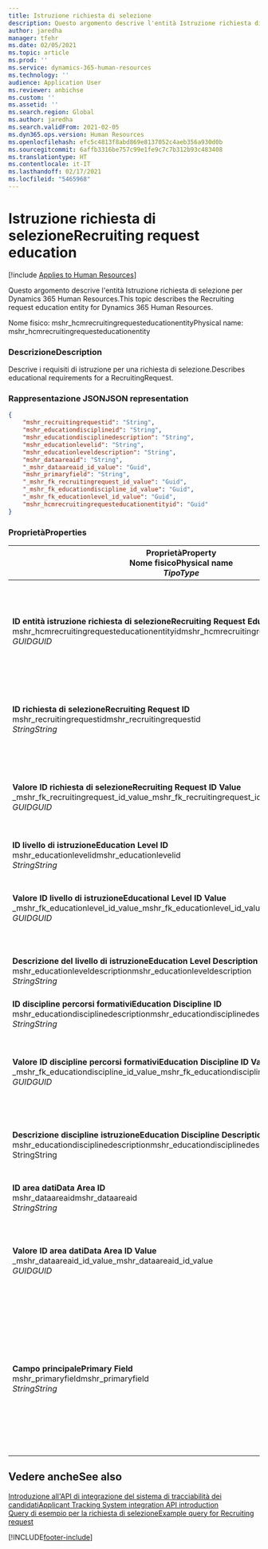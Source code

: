 ```yaml
---
title: Istruzione richiesta di selezione
description: Questo argomento descrive l'entità Istruzione richiesta di selezione per Dynamics 365 Human Resources.
author: jaredha
manager: tfehr
ms.date: 02/05/2021
ms.topic: article
ms.prod: ''
ms.service: dynamics-365-human-resources
ms.technology: ''
audience: Application User
ms.reviewer: anbichse
ms.custom: ''
ms.assetid: ''
ms.search.region: Global
ms.author: jaredha
ms.search.validFrom: 2021-02-05
ms.dyn365.ops.version: Human Resources
ms.openlocfilehash: efc5c4813f8abd869e8137052c4aeb356a930d0b
ms.sourcegitcommit: 6affb3316be757c99e1fe9c7c7b312b93c483408
ms.translationtype: HT
ms.contentlocale: it-IT
ms.lasthandoff: 02/17/2021
ms.locfileid: "5465968"
---
```

# <a name="recruiting-request-education"></a><span data-ttu-id="be016-103">Istruzione richiesta di selezione</span><span class="sxs-lookup"><span data-stu-id="be016-103">Recruiting request education</span></span>

[!include [Applies to Human Resources](../includes/applies-to-hr.md)]

<span data-ttu-id="be016-104">Questo argomento descrive l'entità Istruzione richiesta di selezione per Dynamics 365 Human Resources.</span><span class="sxs-lookup"><span data-stu-id="be016-104">This topic describes the Recruiting request education entity for Dynamics 365 Human Resources.</span></span>

<span data-ttu-id="be016-105">Nome fisico: mshr_hcmrecruitingrequesteducationentity</span><span class="sxs-lookup"><span data-stu-id="be016-105">Physical name: mshr_hcmrecruitingrequesteducationentity</span></span>

### <a name="description"></a><span data-ttu-id="be016-106">Descrizione</span><span class="sxs-lookup"><span data-stu-id="be016-106">Description</span></span>

<span data-ttu-id="be016-107">Descrive i requisiti di istruzione per una richiesta di selezione.</span><span class="sxs-lookup"><span data-stu-id="be016-107">Describes educational requirements for a RecruitingRequest.</span></span>

### <a name="json-representation"></a><span data-ttu-id="be016-108">Rappresentazione JSON</span><span class="sxs-lookup"><span data-stu-id="be016-108">JSON representation</span></span>

```json
{
    "mshr_recruitingrequestid": "String",
    "mshr_educationdisciplineid": "String",
    "mshr_educationdisciplinedescription": "String",
    "mshr_educationlevelid": "String",
    "mshr_educationleveldescription": "String",
    "mshr_dataareaid": "String",
    "_mshr_dataareaid_id_value": "Guid",
    "mshr_primaryfield": "String",
    "_mshr_fk_recruitingrequest_id_value": "Guid",
    "_mshr_fk_educationdiscipline_id_value": "Guid",
    "_mshr_fk_educationlevel_id_value": "Guid",
    "mshr_hcmrecruitingrequesteducationentityid": "Guid"
}
```

### <a name="properties"></a><span data-ttu-id="be016-109">Proprietà</span><span class="sxs-lookup"><span data-stu-id="be016-109">Properties</span></span>

| <span data-ttu-id="be016-110">Proprietà</span><span class="sxs-lookup"><span data-stu-id="be016-110">Property</span></span><br><span data-ttu-id="be016-111">**Nome fisico**</span><span class="sxs-lookup"><span data-stu-id="be016-111">**Physical name**</span></span><br><span data-ttu-id="be016-112">**_Tipo_**</span><span class="sxs-lookup"><span data-stu-id="be016-112">**_Type_**</span></span> | <span data-ttu-id="be016-113">Utilizza</span><span class="sxs-lookup"><span data-stu-id="be016-113">Use</span></span> | <span data-ttu-id="be016-114">Descrizione</span><span class="sxs-lookup"><span data-stu-id="be016-114">Description</span></span> |
| --- | --- | --- |
| <span data-ttu-id="be016-115">**ID entità istruzione richiesta di selezione**</span><span class="sxs-lookup"><span data-stu-id="be016-115">**Recruiting Request Education Entity ID**</span></span><br><span data-ttu-id="be016-116">mshr_hcmrecruitingrequesteducationentityid</span><span class="sxs-lookup"><span data-stu-id="be016-116">mshr_hcmrecruitingrequesteducationentityid</span></span><br><span data-ttu-id="be016-117">*GUID*</span><span class="sxs-lookup"><span data-stu-id="be016-117">*GUID*</span></span> | <span data-ttu-id="be016-118">Sola lettura</span><span class="sxs-lookup"><span data-stu-id="be016-118">Read-only</span></span><br><span data-ttu-id="be016-119">Richiesto</span><span class="sxs-lookup"><span data-stu-id="be016-119">Required</span></span> | <span data-ttu-id="be016-120">Identificatore univoco generato dal sistema per il record dell'istruzione della richiesta di selezione.</span><span class="sxs-lookup"><span data-stu-id="be016-120">System-generated unique identifier for the Recruiting Request Education record.</span></span> |
| <span data-ttu-id="be016-121">**ID richiesta di selezione**</span><span class="sxs-lookup"><span data-stu-id="be016-121">**Recruiting Request ID**</span></span><br><span data-ttu-id="be016-122">mshr_recruitingrequestid</span><span class="sxs-lookup"><span data-stu-id="be016-122">mshr_recruitingrequestid</span></span><br><span data-ttu-id="be016-123">*String*</span><span class="sxs-lookup"><span data-stu-id="be016-123">*String*</span></span> | <span data-ttu-id="be016-124">Scrivi una volta</span><span class="sxs-lookup"><span data-stu-id="be016-124">Write-once</span></span><br><span data-ttu-id="be016-125">Richiesto</span><span class="sxs-lookup"><span data-stu-id="be016-125">Required</span></span> | <span data-ttu-id="be016-126">L'identificatore univoco leggibile dall'utente della richiesta di selezione correlata.</span><span class="sxs-lookup"><span data-stu-id="be016-126">The user-readable unique identifier of the related recruiting request.</span></span> |
| <span data-ttu-id="be016-127">**Valore ID richiesta di selezione**</span><span class="sxs-lookup"><span data-stu-id="be016-127">**Recruiting Request ID Value**</span></span><br><span data-ttu-id="be016-128">_mshr_fk_recruitingrequest_id_value</span><span class="sxs-lookup"><span data-stu-id="be016-128">_mshr_fk_recruitingrequest_id_value</span></span><br><span data-ttu-id="be016-129">*GUID*</span><span class="sxs-lookup"><span data-stu-id="be016-129">*GUID*</span></span> | <span data-ttu-id="be016-130">Sola lettura</span><span class="sxs-lookup"><span data-stu-id="be016-130">Read-only</span></span><br><span data-ttu-id="be016-131">Richiesto</span><span class="sxs-lookup"><span data-stu-id="be016-131">Required</span></span><br><span data-ttu-id="be016-132">Chiave esterna: mshr_hcmrecruitingrequestentityid di mshr_hcmrecruitingrequestentity</span><span class="sxs-lookup"><span data-stu-id="be016-132">Foreign key: mshr_hcmrecruitingrequestentityid of mshr_hcmrecruitingrequestentity</span></span> | <span data-ttu-id="be016-133">L'identificatore univoco generato dall'utente della richiesta di selezione correlata.</span><span class="sxs-lookup"><span data-stu-id="be016-133">System-generated unique identifier of the related recruiting request.</span></span> |
| <span data-ttu-id="be016-134">**ID livello di istruzione**</span><span class="sxs-lookup"><span data-stu-id="be016-134">**Education Level ID**</span></span><br><span data-ttu-id="be016-135">mshr_educationlevelid</span><span class="sxs-lookup"><span data-stu-id="be016-135">mshr_educationlevelid</span></span><br><span data-ttu-id="be016-136">*String*</span><span class="sxs-lookup"><span data-stu-id="be016-136">*String*</span></span> | <span data-ttu-id="be016-137">Scrivi una volta</span><span class="sxs-lookup"><span data-stu-id="be016-137">Write-once</span></span><br><span data-ttu-id="be016-138">Richiesto</span><span class="sxs-lookup"><span data-stu-id="be016-138">Required</span></span> | <span data-ttu-id="be016-139">Il livello di istruzione richiesto.</span><span class="sxs-lookup"><span data-stu-id="be016-139">The level of education required.</span></span> |
| <span data-ttu-id="be016-140">**Valore ID livello di istruzione**</span><span class="sxs-lookup"><span data-stu-id="be016-140">**Educational Level ID Value**</span></span><br><span data-ttu-id="be016-141">_mshr_fk_educationlevel_id_value</span><span class="sxs-lookup"><span data-stu-id="be016-141">_mshr_fk_educationlevel_id_value</span></span><br><span data-ttu-id="be016-142">*GUID*</span><span class="sxs-lookup"><span data-stu-id="be016-142">*GUID*</span></span> | <span data-ttu-id="be016-143">Sola lettura</span><span class="sxs-lookup"><span data-stu-id="be016-143">Read-only</span></span><br><span data-ttu-id="be016-144">Richiesto</span><span class="sxs-lookup"><span data-stu-id="be016-144">Required</span></span><br><span data-ttu-id="be016-145">Chiave esterna: mshr_hcmeducationlevelentityid di mshr_hcmeducationlevelentity</span><span class="sxs-lookup"><span data-stu-id="be016-145">Foreign key: mshr_hcmeducationlevelentityid of mshr_hcmeducationlevelentity</span></span> | <span data-ttu-id="be016-146">Identificatore univoco generato dal sistema per il livello di istruzione richiesto.</span><span class="sxs-lookup"><span data-stu-id="be016-146">System-generated unique identifier of the level of education required.</span></span> |
| <span data-ttu-id="be016-147">**Descrizione del livello di istruzione**</span><span class="sxs-lookup"><span data-stu-id="be016-147">**Education Level Description**</span></span><br><span data-ttu-id="be016-148">mshr_educationleveldescription</span><span class="sxs-lookup"><span data-stu-id="be016-148">mshr_educationleveldescription</span></span><br><span data-ttu-id="be016-149">*String*</span><span class="sxs-lookup"><span data-stu-id="be016-149">*String*</span></span> | <span data-ttu-id="be016-150">Sola lettura</span><span class="sxs-lookup"><span data-stu-id="be016-150">Read-only</span></span><br><span data-ttu-id="be016-151">Richiesto</span><span class="sxs-lookup"><span data-stu-id="be016-151">Required</span></span> | <span data-ttu-id="be016-152">La descrizione del livello richiesto per la competenza.</span><span class="sxs-lookup"><span data-stu-id="be016-152">The description of the level required for the skill.</span></span> |
| <span data-ttu-id="be016-153">**ID discipline percorsi formativi**</span><span class="sxs-lookup"><span data-stu-id="be016-153">**Education Discipline ID**</span></span><br><span data-ttu-id="be016-154">mshr_educationdisciplinedescription</span><span class="sxs-lookup"><span data-stu-id="be016-154">mshr_educationdisciplinedescription</span></span><br><span data-ttu-id="be016-155">*String*</span><span class="sxs-lookup"><span data-stu-id="be016-155">*String*</span></span> | <span data-ttu-id="be016-156">Scrivi una volta</span><span class="sxs-lookup"><span data-stu-id="be016-156">Write-once</span></span><br><span data-ttu-id="be016-157">Richiesto</span><span class="sxs-lookup"><span data-stu-id="be016-157">Required</span></span> | <span data-ttu-id="be016-158">L'area della disciplina educativa.</span><span class="sxs-lookup"><span data-stu-id="be016-158">The area of educational discipline.</span></span> |
| <span data-ttu-id="be016-159">**Valore ID discipline percorsi formativi**</span><span class="sxs-lookup"><span data-stu-id="be016-159">**Education Discipline ID Value**</span></span><br><span data-ttu-id="be016-160">_mshr_fk_educationdiscipline_id_value</span><span class="sxs-lookup"><span data-stu-id="be016-160">_mshr_fk_educationdiscipline_id_value</span></span><br><span data-ttu-id="be016-161">*GUID*</span><span class="sxs-lookup"><span data-stu-id="be016-161">*GUID*</span></span> | <span data-ttu-id="be016-162">Sola lettura</span><span class="sxs-lookup"><span data-stu-id="be016-162">Read-only</span></span><br><span data-ttu-id="be016-163">Richiesto</span><span class="sxs-lookup"><span data-stu-id="be016-163">Required</span></span><br><span data-ttu-id="be016-164">Chiave esterna: mshr_hcmeducationdisciplineentityid di mshr_hcmeducationdisciplineentity</span><span class="sxs-lookup"><span data-stu-id="be016-164">Foreign key: mshr_hcmeducationdisciplineentityid of mshr_hcmeducationdisciplineentity</span></span> | <span data-ttu-id="be016-165">Identificatore univoco generato dal sistema per l'area della disciplina educativa.</span><span class="sxs-lookup"><span data-stu-id="be016-165">System-generated unique identifier of the area of educational discipline.</span></span> |
| <span data-ttu-id="be016-166">**Descrizione discipline istruzione**</span><span class="sxs-lookup"><span data-stu-id="be016-166">**Education Discipline Description**</span></span><br><span data-ttu-id="be016-167">mshr_educationdisciplinedescription</span><span class="sxs-lookup"><span data-stu-id="be016-167">mshr_educationdisciplinedescription</span></span><br><span data-ttu-id="be016-168">String</span><span class="sxs-lookup"><span data-stu-id="be016-168">String</span></span> | <span data-ttu-id="be016-169">Sola lettura</span><span class="sxs-lookup"><span data-stu-id="be016-169">Read-only</span></span><br><span data-ttu-id="be016-170">Richiesto</span><span class="sxs-lookup"><span data-stu-id="be016-170">Required</span></span> | <span data-ttu-id="be016-171">La descrizione dell'area della disciplina educativa.</span><span class="sxs-lookup"><span data-stu-id="be016-171">The description of the area of educational discipline.</span></span> |
| <span data-ttu-id="be016-172">**ID area dati**</span><span class="sxs-lookup"><span data-stu-id="be016-172">**Data Area ID**</span></span><br><span data-ttu-id="be016-173">mshr_dataareaid</span><span class="sxs-lookup"><span data-stu-id="be016-173">mshr_dataareaid</span></span><br><span data-ttu-id="be016-174">*String*</span><span class="sxs-lookup"><span data-stu-id="be016-174">*String*</span></span> | <span data-ttu-id="be016-175">Lettura/scrittura</span><span class="sxs-lookup"><span data-stu-id="be016-175">Read/write</span></span><br><span data-ttu-id="be016-176">Facoltativo</span><span class="sxs-lookup"><span data-stu-id="be016-176">Optional</span></span> | <span data-ttu-id="be016-177">Specifica la persona giuridica (società).</span><span class="sxs-lookup"><span data-stu-id="be016-177">Specifies the legal entity (company).</span></span>|
| <span data-ttu-id="be016-178">**Valore ID area dati**</span><span class="sxs-lookup"><span data-stu-id="be016-178">**Data Area ID Value**</span></span><br><span data-ttu-id="be016-179">_mshr_dataareaid_id_value</span><span class="sxs-lookup"><span data-stu-id="be016-179">_mshr_dataareaid_id_value</span></span><br><span data-ttu-id="be016-180">*GUID*</span><span class="sxs-lookup"><span data-stu-id="be016-180">*GUID*</span></span> | <span data-ttu-id="be016-181">Sola lettura</span><span class="sxs-lookup"><span data-stu-id="be016-181">Read-only</span></span><br><span data-ttu-id="be016-182">Facoltativo</span><span class="sxs-lookup"><span data-stu-id="be016-182">Optional</span></span><br><span data-ttu-id="be016-183">Chiave esterna: cdm_companyid dell'entità cdm_company</span><span class="sxs-lookup"><span data-stu-id="be016-183">Foreign key: cdm_companyid of cdm_company entity</span></span> | <span data-ttu-id="be016-184">Valore GUID generato dal sistema che identifica la persona giuridica (società).</span><span class="sxs-lookup"><span data-stu-id="be016-184">System-generated GUID value identifying the legal entity (company).</span></span> |
| <span data-ttu-id="be016-185">**Campo principale**</span><span class="sxs-lookup"><span data-stu-id="be016-185">**Primary Field**</span></span><br><span data-ttu-id="be016-186">mshr_primaryfield</span><span class="sxs-lookup"><span data-stu-id="be016-186">mshr_primaryfield</span></span><br><span data-ttu-id="be016-187">*String*</span><span class="sxs-lookup"><span data-stu-id="be016-187">*String*</span></span> | <span data-ttu-id="be016-188">Sola lettura</span><span class="sxs-lookup"><span data-stu-id="be016-188">Read-only</span></span><br><span data-ttu-id="be016-189">Richiesto</span><span class="sxs-lookup"><span data-stu-id="be016-189">Required</span></span> | <span data-ttu-id="be016-190">Concatenazione del valore della richiesta di selezione, dell'ID del livello di istruzione e dell'ID della disciplina educativa come un altro metodo per identificare in modo univoco il record.</span><span class="sxs-lookup"><span data-stu-id="be016-190">Concatenation of Recruiting Request value, Education Level ID, and Education Discipline ID as another method to uniquely identify the record.</span></span> |

## <a name="see-also"></a><span data-ttu-id="be016-191">Vedere anche</span><span class="sxs-lookup"><span data-stu-id="be016-191">See also</span></span>

[<span data-ttu-id="be016-192">Introduzione all'API di integrazione del sistema di tracciabilità dei candidati</span><span class="sxs-lookup"><span data-stu-id="be016-192">Applicant Tracking System integration API introduction</span></span>](hr-admin-integration-ats-api-introduction.md)<br>
[<span data-ttu-id="be016-193">Query di esempio per la richiesta di selezione</span><span class="sxs-lookup"><span data-stu-id="be016-193">Example query for Recruiting request</span></span>](hr-admin-integration-ats-api-recruiting-request-example-query.md)



[!INCLUDE[footer-include](../includes/footer-banner.md)]